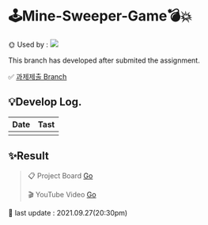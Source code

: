 # 🕹Mine-Sweeper-Game💣💥
🌞 Used by : <img src="https://img.shields.io/badge/c++-00599C?style=flat-square&logo=c%2B%2B&logoColor=white"/> 

This branch has developed after submited the assignment.

✅  [과제제출 Branch](https://github.com/Yeram522/OPP-Mine-Sweeper-Game/tree/%E2%9C%94submit)



## 💡Develop Log.

| Date | Tast |
| ---- | ---- |
|      |      |



## ✨Result

>  📋 Project Board  [Go](https://github.com/Yeram522/OPP-Mine-Sweeper-Game/projects/1)
>
> 🎬 YouTube Video [Go](https://youtu.be/WaYQddyK2sM)



💛 last update : 2021.09.27(20:30pm)
